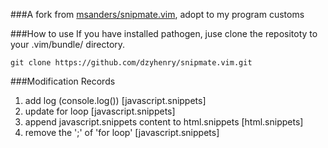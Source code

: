 ###A fork from [msanders/snipmate.vim](https://github.com/msanders/snipmate.vim), adopt to my program customs

###How to use
If you have installed pathogen, juse clone the repositoty to your .vim/bundle/ directory.
    
    git clone https://github.com/dzyhenry/snipmate.vim.git

###Modification Records
1. add log (console.log()) [javascript.snippets]
2. update for loop  [javascript.snippets]
3. append javascript.snippets content  to html.snippets [html.snippets]
4. remove the ';' of 'for loop' [javascript.snippets]
